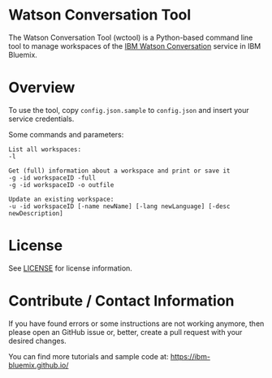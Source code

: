 # Watson Conversation Tool
The Watson Conversation Tool (wctool) is a Python-based command line tool to manage workspaces of the [IBM Watson Conversation](https://www.ibm.com/watson/developercloud/doc/conversation/index.html) service in IBM Bluemix.

# Overview
To use the tool, copy `config.json.sample` to `config.json` and insert your service credentials.

Some commands and parameters:
```
List all workspaces:
-l

Get (full) information about a workspace and print or save it
-g -id workspaceID -full       
-g -id workspaceID -o outfile

Update an existing workspace:
-u -id workspaceID [-name newName] [-lang newLanguage] [-desc newDescription]
```

# License
See [LICENSE](LICENSE) for license information.

# Contribute / Contact Information
If you have found errors or some instructions are not working anymore, then please open an GitHub issue or, better, create a pull request with your desired changes.

You can find more tutorials and sample code at:
https://ibm-bluemix.github.io/
